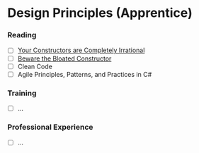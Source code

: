 # Design Principles (Apprentice)

### Reading
- [ ] [Your Constructors are Completely Irrational](https://blog.thecodewhisperer.com/permalink/your-constructors-are-completely-irrational)
- [ ] [Beware the Bloated Constructor](https://daedtech.com/beware-the-bloated-constructor/)
- [ ] Clean Code
- [ ] Agile Principles, Patterns, and Practices in C#

### Training
- [ ] ...

### Professional Experience
- [ ] ...
